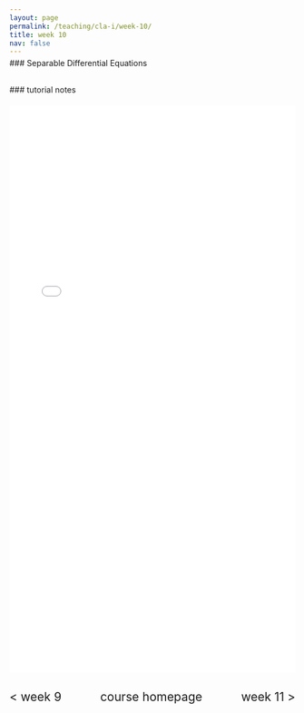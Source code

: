 ```yaml
---
layout: page
permalink: /teaching/cla-i/week-10/
title: week 10  
nav: false
---
```

<div style="margin-top: -10px;"></div>
###  Separable Differential Equations 

<div style="margin-top: 30px;"></div>
### tutorial notes
<div style="margin-top: 20px;"></div>

<center>
<iframe src="/assets/pdf/teaching/cla-1/Tutorial 10 - CLA (I).pdf/" width="100%" height="1000" style="border: none;">
  <p>Your browser does not support iframes.</p>
</iframe>
</center>

<div style="margin-top: 30px;"></div>
<div style="display: flex; justify-content: space-between; align-items: center;">
  <a href="/teaching/cla-i/week-9/" style="font-size: 1.5em; text-decoration: none;"> < week 9</a>
  <a href="/teaching/cla-i/" style="font-size: 1.5em; text-decoration: none; text-align: center;"> course homepage </a>
  <a href="/teaching/cla-i/week-11/" style="font-size: 1.5em; text-decoration: none; text-align: right;"> week 11 > </a>
</div>

